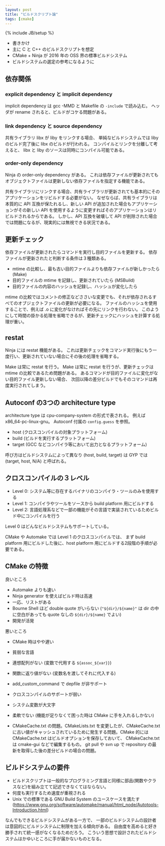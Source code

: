 ```yaml
---
layout: post
title: "ビルドスクリプト論"
tags: [cmake]
---
```

{% include JB/setup %}

* 書きかけ
* 主に C と C++ のビルドスクリプトを想定
* CMake + Ninja が 2016 年の OSS 界の標準ビルドシステム
* ビルドシステムの選定の参考になるように

## 依存関係

### explicit dependency と implicit dependency

implicit dependency は gcc -MMD と Makefile の `-include` で読み込む。
ヘッダが rename されると、ビルドがコケる問題がある。

### link dependency と source dependency

共有ライブラリ libx が liby をリンクする場合、
単純なビルドシステムでは liby のビルド完了後に libx のビルドが行われる。
コンパイルとリンクを分離して考えると、
libx と liby のソースは同時にコンパイル可能である。

### order-only dependency

Ninja の order-only dependency がある。
これは依存ファイルが更新されてもオブジェクトファイルは更新しない依存ファイルを指定する機能である。

共有ライブラリにリンクする場合、共有ライブラリが更新されても基本的にそのアプリケーションをリビルドする必要がない。
なぜならば、共有ライブラリは本質的に API 互換が保たれるし、新しい API が追加された場合もアプリケーションがその新しい API を使用するように変更すればそのアプリケーションはリビルドされるからである。
しかし、API 互換を破壊して API が削除された場合では問題になるが、現実的には無視できる状況である。

## 更新チェック

依存ファイルが更新されたらコマンドを実行し目的ファイルを更新する。
依存ファイルが更新されたと判断する条件は３種類ある。

* mtime の比較し、最も古い目的ファイルよりも依存ファイルが新しかったら (Make)
* 目的ファイルの mtime を記録し、更新されていたら (MSBuild)
* 目的ファイルの内容のハッシュを記録し、ハッシュが変化したら

mtime の比較ではコメントの修正などささいな変更でも、それが依存されるすべてのオブジェクトファイルの更新が必要になる。
ファイルのハッシュを使用することで、例えば .o に変化がなければその先にリンクを行わない。
このようにして時間の掛かる処理を省略できるが、更新チェックにハッシュを計算する処理が重い。

## restat

Ninja には restat 機能がある。
これは更新チェックをコマンド実行後にもう一度行い、更新されていない場合にその後の処理を省略する。

Make は常に restat を行う。
Make は常に restat を行うが、更新チェックは mtime の比較であるため問題がある。
あるコマンドが目的ファイルに変化がない目的ファイル更新しない場合、
次回以降の差分ビルドでもそのコマンドは再度実行されてしまう。


## Autoconf の3つの architecture type

architecture type は cpu-company-system の形式で表される。
例えば x86_64-pc-linux-gnu。
Autoconf 付属の `config.guess` を参照。

* host (クロスコンパイルの対象プラットフォーム)
* build (ビルドを実行するプラットフォーム)
* target (GCC などコンパイラ等において出力となるプラットフォーム)

呼び方はビルドシステムによって異なり (host, build, target) は GYP では (target, host, N/A) と呼ばれる。


## クロスコンパイルの３レベル

* Level 0: システム等に存在するバイナリのコンパイラ・ツールのみを使用する
* Level 1: コンパイラやツールをソースから build platform 用にビルドする
* Level 2: 言語処理系などで一部の機能がその言語で実装されているためビルド中にコンパイルを行う

Level 0 はどんなビルドシステムもサポートしている。

CMake や Automake では Level 1 のクロスコンパイルでは、
まず build platform 用にビルドした後に、host platform 用にビルドする2段階の手順が必要である。


## CMake の特徴

良いところ

* Automake よりも速い
* Ninja generator を使えばビルド時は高速
* 一応、リストがある
* Bourne Shell ほど double quote がいらない (`"${dir}/${name}"` は dir の中に空白があっても quote なしの `${dir}/${name}` でよい)
* 開発が活発

悪いところ

* CMake 時はやや遅い
* 貧弱な言語
* 連想配列がない (変数で代用する `${assoc_${var}}`)
* 関数に返り値がない (変数名を渡してそれに代入する)
* add_custom_command で depfile が非サポート
* クロスコンパイルのサポートが弱い
* システム変数が大文字
* 柔軟でない (機能が足りなくて困った時は CMake に手を入れるしかない)

* CMakeCache.txt の問題。CMakeLists.txt を変更したが、CMakeCache.txt に古い値がキャッシュされているために発生する問題。CMake 的には CMakeCache.txt はビルドオプションを保存しておいて、 CMakeCache.txt は cmake-gui などで編集するもの。 git pull や svn up で repository の最新を取得した後の差分ビルドの場合の問題。

## ビルドシステムの要件

* ビルドスクリプトは一般的なプログラミング言語と同様に部品(関数やクラスなど)を組み立てて記述できなくてはならない。
* 何度も実行するため速度が重視される
* Unix での標準である GNU Build System のユースケースを満たす (https://www.gnu.org/software/automake/manual/html_node/Autotools-Introduction.html)

なんでもできるビルドシステムがある一方で、
一部のビルドシステムの設計者は意図的にビルドシステムに制限を加える傾向がある。
自由度を高めると好き勝手されて統一感がなくなるためだろう。
こういう思想で設計されたビルドシステムはかゆいところに手が届かないものとなる。

